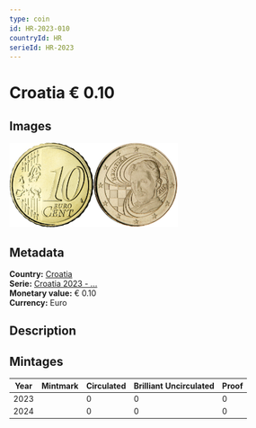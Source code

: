 ```yaml
---
type: coin
id: HR-2023-010
countryId: HR
serieId: HR-2023
---
```


# Croatia € 0.10

## Images

<img src="../../../Images/common-2007-010.png" height="150" alt="Front image"><img src="Images/croatia-2023-010.png" height="150" alt="Back image">

## Metadata

**Country:** [Croatia](../index.md)\
**Serie:** [Croatia 2023 - ...](index.md)\
**Monetary value:** € 0.10\
**Currency:** Euro

## Description


## Mintages

| Year | Mintmark | Circulated | Brilliant Uncirculated | Proof |
| ---- | -------- | ---------- | ---------------------- | ----- |
| 2023 |  | 0 | 0 | 0 |
| 2024 |  | 0 | 0 | 0 |